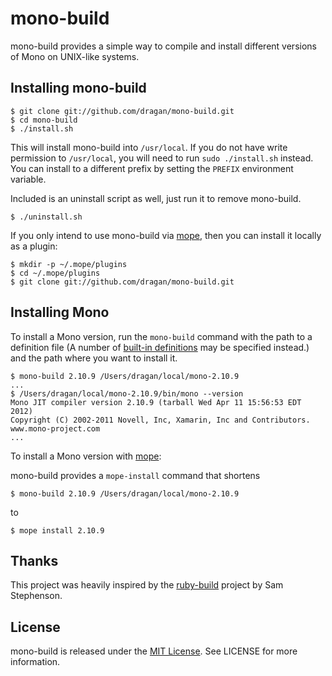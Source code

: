 # mono-build

mono-build provides a simple way to compile and install different versions of Mono on UNIX-like systems.

## Installing mono-build

    $ git clone git://github.com/dragan/mono-build.git
    $ cd mono-build
    $ ./install.sh

This will install mono-build into `/usr/local`. If you do not have write permission to `/usr/local`, you will need to run `sudo ./install.sh` instead. You can install to a different prefix by setting the `PREFIX` environment variable.

Included is an uninstall script as well, just run it to remove mono-build.

    $ ./uninstall.sh

If you only intend to use mono-build via [mope][mope], then you can install it locally as a plugin:

    $ mkdir -p ~/.mope/plugins
    $ cd ~/.mope/plugins
    $ git clone git://github.com/dragan/mono-build.git

## Installing Mono

To install a Mono version, run the `mono-build` command with the path to a definition file (A number of [built-in definitions](https://github.com/dragan/mono-build/tree/unstable/share/mono-build) may be specified instead.) and the path where you want to install it.

    $ mono-build 2.10.9 /Users/dragan/local/mono-2.10.9
    ...
    $ /Users/dragan/local/mono-2.10.9/bin/mono --version
    Mono JIT compiler version 2.10.9 (tarball Wed Apr 11 15:56:53 EDT 2012)
    Copyright (C) 2002-2011 Novell, Inc, Xamarin, Inc and Contributors. www.mono-project.com
    ...

To install a Mono version with [mope][mope]:

mono-build provides a `mope-install` command that shortens

    $ mono-build 2.10.9 /Users/dragan/local/mono-2.10.9

to

    $ mope install 2.10.9

## Thanks

This project was heavily inspired by the [ruby-build](https://github.com/sstephenson/ruby-build) project by Sam Stephenson. 

## License
mono-build is released under the [MIT License][mit-license]. See LICENSE for more information.

[mit-license]: http://www.opensource.org/licenses/mit-license.php
[mope]: https://github.com/dragan/mope